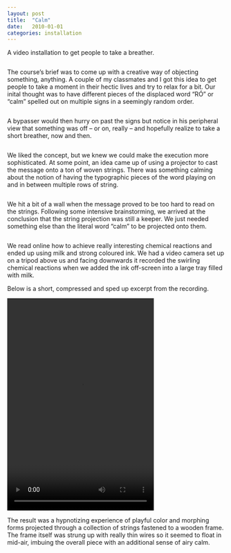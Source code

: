 ```yaml
---
layout: post
title:  "Calm"
date:   2010-01-01
categories: installation
---
```

A video installation to get people to take a breather.

<img src="https://dl.dropboxusercontent.com/s/e09rr5jj8higbfo/ro-cover.jpg?dl=0" alt="">

The course’s brief was to come up with a creative way of objecting something, anything.
A couple of my classmates and I got this idea to get people to take a moment in their hectic lives and try to relax for a bit.
Our inital thought was to have different pieces of the displaced word “RÓ” or “calm” spelled out on multiple signs in a seemingly random order.

<img src="https://dl.dropboxusercontent.com/s/e66h33387osq7xv/ro-process-1.jpg?dl=0" alt="">

A bypasser would then hurry on past the signs but notice in his peripheral view that something was off – or on, really – and hopefully realize to take a short breather, now and then.

<img src="https://dl.dropboxusercontent.com/s/178jsc516pfoqfl/ro-process-2.jpg?dl=0" alt="">

We liked the concept, but we knew we could make the execution more sophisticated. At some point, an idea came up of using a projector to cast the message onto a ton of woven strings. There was something calming about the notion of having the typographic pieces of the word playing on and in between multiple rows of string.

<img src="https://dl.dropboxusercontent.com/s/k19xxtrzbhjh7li/ro-sketch-1.png?dl=0" alt="">

We hit a bit of a wall when the message proved to be too hard to read on the strings.
Following some intensive brainstorming, we arrived at the conclusion that the string projection was still a keeper. We just needed something else than the literal word “calm” to be projected onto them.

<img src="https://dl.dropboxusercontent.com/s/jea0oyxfe35pqd0/ro-sketch-2.png?dl=0" alt="">

We read online how to achieve really interesting chemical reactions and ended up using milk and strong coloured ink. We had a video camera set up on a tripod above us and facing downwards it recorded the swirling chemical reactions when we added the ink off-screen into a large tray  filled with milk.

Below is a short, compressed and sped up excerpt from the recording.

<video width="339" height="490" controls>
  <source src="https://dl.dropboxusercontent.com/s/og0e7mblkbm0v7e/ro_motmaeli_speedup.mp4?dl=0" type="video/mp4">
  Your browser does not support the video tag.
</video>

The result was a hypnotizing experience of playful color and morphing forms projected through a collection of strings fastened to a wooden frame. The frame itself was strung up with really thin wires so it seemed to float in mid-air, imbuing the overall piece with an additional sense of airy calm.

<img src="https://dl.dropboxusercontent.com/s/ruvrmimrhbxdtr9/ro-detail-1.jpg?dl=0" alt="">

